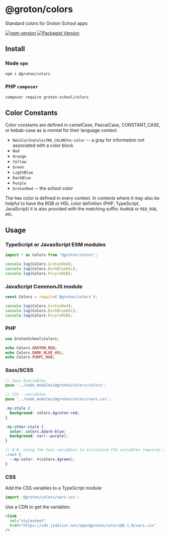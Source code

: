 # @groton/colors

Standard colors for Groton School apps

[![npm version](https://badge.fury.io/js/@groton%2Fcolors.svg)](https://badge.fury.io/js/@groton%2Fcolors)
[![Packagist Version](https://img.shields.io/packagist/v/groton-school/colors.svg)](https://packagist.org/packages/groton-school/colors)

## Install

### Node `npm`

```sh
npm i @groton/colors
```

### PHP `composer`

```sh
composer require groton-school/colors
```

## Color Constants

Color constants are defined in camelCase, PascalCase, CONSTANT_CASE, or kebab-case as is normal for their language context.

- `NoColor`/`noColor`/`NO_COLOR`/`no-color` -- a gray for information not associated with a color block
- `Red`
- `Orange`
- `Yellow`
- `Green`
- `LightBlue`
- `DarkBlue`
- `Purple`
- `GrotonRed` -- the school color

The hex color is defined in every context. In contexts where it may also be helpful to have the RGB or HSL color definition (PHP, TypeScript, JavaScript) it is also provided with the matching suffix: `RedRGB` or `RED_RGB`, etc.

## Usage

### TypeScript or JavasScript ESM modules

```ts
import * as Colors from '@groton/colors';

console.log(Colors.GrotonRed);
console.log(Colors.DarkBlueHSL);
console.log(Colors.PurpleRGB);
```

### JavaScript CommonJS module

```js
const Colors = require('@groton/colors');

console.log(Colors.GrotonRed);
console.log(Colors.DarkBlueHSL);
console.log(Colors.PurpleRGB);
```

### PHP

```php
use GrotonSchool\Colors;

echo Colors.GROTON_RED;
echo Colors.DARK_BLUE_HSL;
echo Colors.PURPL_RGB;
```

### Sass/SCSS

```scss
// Sass $variables
@use '../node_modules/@groton/colors/colors';

// CSS --variables
@use '../node_modules/@groton/colors/vars.css';

.my-style {
  background: colors.$groton-red;
}

.my-other-style {
  color: colors.$dark-blue;
  background: var(--purple);
}

// N.B. using the Sass variables to initialize CSS variables requires string interpolation
:root {
  --my-color: #{colors.$green};
}
```

### CSS

Add the CSS variables to a TypeScript module:

```ts
import '@groton/colors/vars.css';
```

Use a CDN to get the variables:

```html
<link
  rel="stylesheet"
  href="https://cdn.jsdelivr.net/npm/@groton/colors@0.1.0/vars.css"
/>
```
